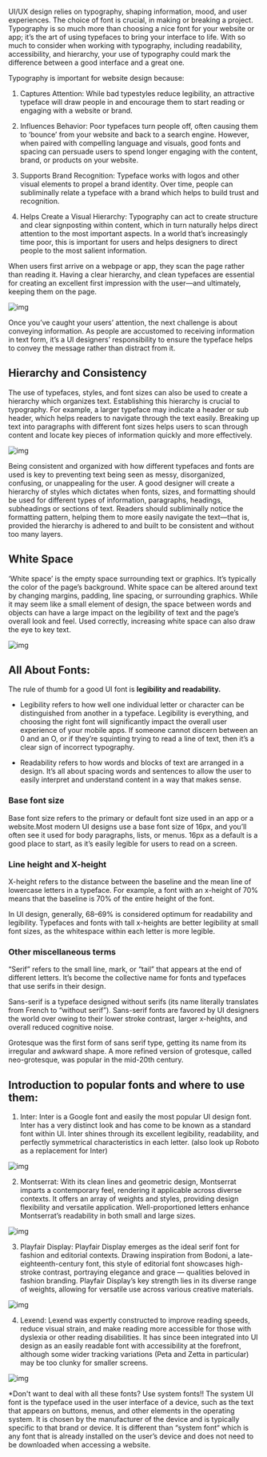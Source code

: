 UI/UX design relies on typography, shaping information, mood, and user experiences. The choice of font is crucial, in making or breaking a project. Typography is so much more than choosing a nice font for your website or app; it’s the art of using typefaces to bring your interface to life. With so much to consider when working with typography, including readability, accessibility, and hierarchy, your use of typography could mark the difference between a good interface and a great one.

Typography is important for website design because:

1. Captures Attention:
   While bad typestyles reduce legibility, an attractive typeface will draw people in and encourage them to start reading or engaging with a website or brand.

2. Influences Behavior:
   Poor typefaces turn people off, often causing them to ‘bounce’ from your website and back to a search engine. However, when paired with compelling language and visuals, good fonts and spacing can persuade users to spend longer engaging with the content, brand, or products on your website.

3. Supports Brand Recognition:
   Typeface works with logos and other visual elements to propel a brand identity. Over time, people can subliminally relate a typeface with a brand which helps to build trust and recognition.

4. Helps Create a Visual Hierarchy:
   Typography can act to create structure and clear signposting within content, which in turn naturally helps direct attention to the most important aspects. In a world that’s increasingly time poor, this is important for users and helps designers to direct people to the most salient information.

When users first arrive on a webpage or app, they scan the page rather than reading it. Having a clear hierarchy, and clean typefaces are essential for creating an excellent first impression with the user—and ultimately, keeping them on the page.

![img](https://miro.medium.com/v2/resize:fit:1100/format:webp/1*w-MXuKMNjDCtfnJ0seBKKA.png)

Once you’ve caught your users’ attention, the next challenge is about conveying information. As people are accustomed to receiving information in text form, it’s a UI designers’ responsibility to ensure the typeface helps to convey the message rather than distract from it.

## Hierarchy and Consistency

The use of typefaces, styles, and font sizes can also be used to create a hierarchy which organizes text. Establishing this hierarchy is crucial to typography. For example, a larger typeface may indicate a header or sub header, which helps readers to navigate through the text easily. Breaking up text into paragraphs with different font sizes helps users to scan through content and locate key pieces of information quickly and more effectively.

![img](https://www.leniolabs.com/assets/blog-typography-principles-03-ef910297c3ea243682f294b782ef222ec23d191635c24e40d0757d2fc7ca3929.jpg)

Being consistent and organized with how different typefaces and fonts are used is key to preventing text being seen as messy, disorganized, confusing, or unappealing for the user. A good designer will create a hierarchy of styles which dictates when fonts, sizes, and formatting should be used for different types of information, paragraphs, headings, subheadings or sections of text. Readers should subliminally notice the formatting pattern, helping them to more easily navigate the text—that is, provided the hierarchy is adhered to and built to be consistent and without too many layers.

## White Space

‘White space’ is the empty space surrounding text or graphics. It’s typically the color of the page’s background. White space can be altered around text by changing margins, padding, line spacing, or surrounding graphics. While it may seem like a small element of design, the space between words and objects can have a large impact on the legibility of text and the page’s overall look and feel. Used correctly, increasing white space can also draw the eye to key text.

![img](https://miro.medium.com/v2/resize:fit:1100/format:webp/1*0s_SX6mgIYObiVV8B5-bsA.png)

## All About Fonts:

The rule of thumb for a good UI font is **legibility and readability.**

- Legibility refers to how well one individual letter or character can be distinguished from another in a typeface. Legibility is everything, and choosing the right font will significantly impact the overall user experience of your mobile apps. If someone cannot discern between an 0 and an O, or if they’re squinting trying to read a line of text, then it’s a clear sign of incorrect typography.

- Readability refers to how words and blocks of text are arranged in a design. It’s all about spacing words and sentences to allow the user to easily interpret and understand content in a way that makes sense.

### Base font size

Base font size refers to the primary or default font size used in an app or a website.Most modern UI designs use a base font size of 16px, and you’ll often see it used for body paragraphs, lists, or menus. 16px as a default is a good place to start, as it’s easily legible for users to read on a screen.

### Line height and X-height

X-height refers to the distance between the baseline and the mean line of lowercase letters in a typeface. For example, a font with an x-height of 70% means that the baseline is 70% of the entire height of the font.

In UI design, generally, 68–69% is considered optimum for readability and legibility. Typefaces and fonts with tall x-heights are better legibility at small font sizes, as the whitespace within each letter is more legible.

### Other miscellaneous terms

“Serif” refers to the small line, mark, or “tail” that appears at the end of different letters. It’s become the collective name for fonts and typefaces that use serifs in their design.

Sans-serif is a typeface designed without serifs (its name literally translates from French to “without serif”). Sans-serif fonts are favored by UI designers the world over owing to their lower stroke contrast, larger x-heights, and overall reduced cognitive noise.

Grotesque was the first form of sans serif type, getting its name from its irregular and awkward shape. A more refined version of grotesque, called neo-grotesque, was popular in the mid-20th century.

## Introduction to popular fonts and where to use them:

1. Inter: Inter is a Google font and easily the most popular UI design font. Inter has a very distinct look and has come to be known as a standard font within UI. Inter shines through its excellent legibility, readability, and perfectly symmetrical characteristics in each letter. (also look up Roboto as a replacement for Inter)

![img](https://assets-global.website-files.com/6262d15f87c1ba2d767ce245/6262e1d891a9d4746357ac71_60570d87fea42c0743fd98fa_inter-rasmus-anderson-dark.png)

2. Montserrat: With its clean lines and geometric design, Montserrat imparts a contemporary feel, rendering it applicable across diverse contexts. It offers an array of weights and styles, providing design flexibility and versatile application. Well-proportioned letters enhance Montserrat’s readability in both small and large sizes.

![img](https://cdn.dribbble.com/users/2374674/screenshots/15333787/media/3770574e79727817ac13e451d89b1e39.png?resize=1000x750&vertical=center)

3. Playfair Display: Playfair Display emerges as the ideal serif font for fashion and editorial contexts. Drawing inspiration from Bodoni, a late-eighteenth-century font, this style of editorial font showcases high-stroke contrast, portraying elegance and grace — qualities beloved in fashion branding. Playfair Display’s key strength lies in its diverse range of weights, allowing for versatile use across various creative materials.

![img](https://assets-global.website-files.com/6262d15f87c1ba2d767ce245/6262e237a618d14535231943_60591440636f6ae933ff44a3_playfairdisplay.png)

4. Lexend: Lexend was expertly constructed to improve reading speeds, reduce visual strain, and make reading more accessible for those with dyslexia or other reading disabilities. It has since been integrated into UI design as an easily readable font with accessibility at the forefront, although some wider tracking variations (Peta and Zetta in particular) may be too clunky for smaller screens.

![img](https://olliewp.com/wp-content/uploads/2022/11/ollie-font-lexend.jpg)

\*Don't want to deal with all these fonts? Use system fonts!! The system UI font is the typeface used in the user interface of a device, such as the text that appears on buttons, menus, and other elements in the operating system. It is chosen by the manufacturer of the device and is typically specific to that brand or device. It is different than “system font“ which is any font that is already installed on the user’s device and does not need to be downloaded when accessing a website.
